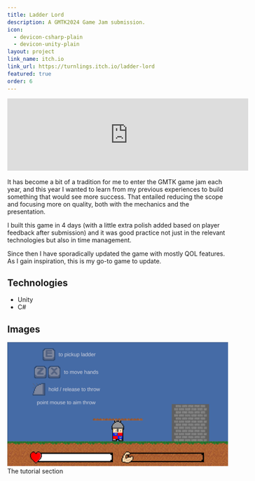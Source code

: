 ```yaml
---
title: Ladder Lord
description: A GMTK2024 Game Jam submission.
icon: 
  - devicon-csharp-plain
  - devicon-unity-plain
layout: project
link_name: itch.io
link_url: https://turnlings.itch.io/ladder-lord
featured: true
order: 6
---
```

<iframe frameborder="0" src="https://itch.io/embed/2909666?border_width=0&amp;link_color=0484d1" width="550" height="165">
  <a href="https://turnlings.itch.io/ladder-lord">Ladder Lord by Turnlings</a>
</iframe>

It has become a bit of a tradition for me to enter the GMTK game jam each year, and this year I wanted to learn from my previous experiences to build something that would see more success. That entailed reducing the scope and focusing more on quality, both with the mechanics and the presentation.  

I built this game in 4 days (with a little extra polish added based on player feedback after submission) and it was good practice not just in the relevant technologies but also in time management.

Since then I have sporadically updated the game with mostly QOL features. As I gain inspiration, this is my go-to game to update.

## Technologies
- Unity
- C#

## Images
![Tutorial](/assets/images/ladder_lord/tutorial.png)
The tutorial section